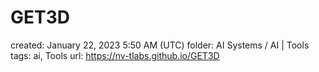 # GET3D

created: January 22, 2023 5:50 AM (UTC)
folder: AI Systems / AI | Tools
tags: ai, Tools
url: https://nv-tlabs.github.io/GET3D